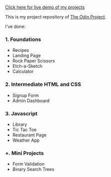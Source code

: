 [Click here for live demo of my projects](https://pepprbell.github.io/odin-projects/)

This is my project repository of [The Odin Project](https://www.theodinproject.com/).

I've done:
### 1. Foundations
- Recipes
- Landing Page
- Rock Paper Scissors
- Etch-a-Sketch
- Calculator

### 2. Intermediate HTML and CSS
- Signup Form
- Admin Dashboard

### 3. Javascript
- Library
- Tic Tac Toe
- Restaurant Page
- Weather App

### +. Mini Projects
- Form Validation
- Binary Search Trees